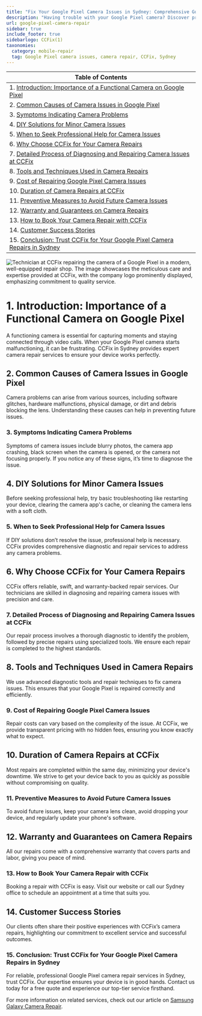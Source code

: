 ```yaml
---
title: "Fix Your Google Pixel Camera Issues in Sydney: Comprehensive Guide by CCFix"
description: "Having trouble with your Google Pixel camera? Discover professional repair solutions at CCFix in Sydney. Get a free quote today!"
url: google-pixel-camera-repair
sidebar: true
include_footer: true
sidebarlogo: CCFix(1)
taxonomies:
  category: mobile-repair
  tag: Google Pixel camera issues, camera repair, CCFix, Sydney
---
```


| **Table of Contents**                                               |
|---------------------------------------------------------------------|
| 1. [Introduction: Importance of a Functional Camera on Google Pixel](#1-introduction-importance-of-a-functional-camera-on-google-pixel) |
| 2. [Common Causes of Camera Issues in Google Pixel](#2-common-causes-of-camera-issues-in-google-pixel) |
| 3. [Symptoms Indicating Camera Problems](#3-symptoms-indicating-camera-problems) |
| 4. [DIY Solutions for Minor Camera Issues](#4-diy-solutions-for-minor-camera-issues) |
| 5. [When to Seek Professional Help for Camera Issues](#5-when-to-seek-professional-help-for-camera-issues) |
| 6. [Why Choose CCFix for Your Camera Repairs](#6-why-choose-ccfix-for-your-camera-repairs) |
| 7. [Detailed Process of Diagnosing and Repairing Camera Issues at CCFix](#7-detailed-process-of-diagnosing-and-repairing-camera-issues-at-ccfix) |
| 8. [Tools and Techniques Used in Camera Repairs](#8-tools-and-techniques-used-in-camera-repairs) |
| 9. [Cost of Repairing Google Pixel Camera Issues](#9-cost-of-repairing-google-pixel-camera-issues) |
| 10. [Duration of Camera Repairs at CCFix](#10-duration-of-camera-repairs-at-ccfix) |
| 11. [Preventive Measures to Avoid Future Camera Issues](#11-preventive-measures-to-avoid-future-camera-issues) |
| 12. [Warranty and Guarantees on Camera Repairs](#12-warranty-and-guarantees-on-camera-repairs) |
| 13. [How to Book Your Camera Repair with CCFix](#13-how-to-book-your-camera-repair-with-ccfix) |
| 14. [Customer Success Stories](#14-customer-success-stories) |
| 15. [Conclusion: Trust CCFix for Your Google Pixel Camera Repairs in Sydney](#15-conclusion-trust-ccfix-for-your-google-pixel-camera-repairs-in-sydney) |

![Technician at CCFix repairing the camera of a Google Pixel in a modern, well-equipped repair shop. The image showcases the meticulous care and expertise provided at CCFix, with the company logo prominently displayed, emphasizing commitment to quality service.](/images/ccfix-google-pixel-camera-repair.webp "CCFix technician repairing a Google Pixel camera, demonstrating detailed repair work in a clean, professional environment.")

# **1. Introduction: Importance of a Functional Camera on Google Pixel**
A functioning camera is essential for capturing moments and staying connected through video calls. When your Google Pixel camera starts malfunctioning, it can be frustrating. CCFix in Sydney provides expert camera repair services to ensure your device works perfectly.

## **2. Common Causes of Camera Issues in Google Pixel**
Camera problems can arise from various sources, including software glitches, hardware malfunctions, physical damage, or dirt and debris blocking the lens. Understanding these causes can help in preventing future issues.

### **3. Symptoms Indicating Camera Problems**
Symptoms of camera issues include blurry photos, the camera app crashing, black screen when the camera is opened, or the camera not focusing properly. If you notice any of these signs, it’s time to diagnose the issue.

## **4. DIY Solutions for Minor Camera Issues**
Before seeking professional help, try basic troubleshooting like restarting your device, clearing the camera app's cache, or cleaning the camera lens with a soft cloth.

### **5. When to Seek Professional Help for Camera Issues**
If DIY solutions don’t resolve the issue, professional help is necessary. CCFix provides comprehensive diagnostic and repair services to address any camera problems.

## **6. Why Choose CCFix for Your Camera Repairs**
CCFix offers reliable, swift, and warranty-backed repair services. Our technicians are skilled in diagnosing and repairing camera issues with precision and care.

### **7. Detailed Process of Diagnosing and Repairing Camera Issues at CCFix**
Our repair process involves a thorough diagnostic to identify the problem, followed by precise repairs using specialized tools. We ensure each repair is completed to the highest standards.

## **8. Tools and Techniques Used in Camera Repairs**
We use advanced diagnostic tools and repair techniques to fix camera issues. This ensures that your Google Pixel is repaired correctly and efficiently.

### **9. Cost of Repairing Google Pixel Camera Issues**
Repair costs can vary based on the complexity of the issue. At CCFix, we provide transparent pricing with no hidden fees, ensuring you know exactly what to expect.

## **10. Duration of Camera Repairs at CCFix**
Most repairs are completed within the same day, minimizing your device's downtime. We strive to get your device back to you as quickly as possible without compromising on quality.

### **11. Preventive Measures to Avoid Future Camera Issues**
To avoid future issues, keep your camera lens clean, avoid dropping your device, and regularly update your phone's software.

## **12. Warranty and Guarantees on Camera Repairs**
All our repairs come with a comprehensive warranty that covers parts and labor, giving you peace of mind.

### **13. How to Book Your Camera Repair with CCFix**
Booking a repair with CCFix is easy. Visit our website or call our Sydney office to schedule an appointment at a time that suits you.

## **14. Customer Success Stories**
Our clients often share their positive experiences with CCFix’s camera repairs, highlighting our commitment to excellent service and successful outcomes.

### **15. Conclusion: Trust CCFix for Your Google Pixel Camera Repairs in Sydney**
For reliable, professional Google Pixel camera repair services in Sydney, trust CCFix. Our expertise ensures your device is in good hands. Contact us today for a free quote and experience our top-tier service firsthand.


For more information on related services, check out our article on [Samsung Galaxy Camera Repair](https://ccfix.com.au/samsung-galaxy-camera-repair).

